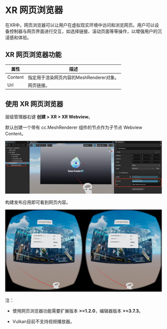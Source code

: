# XR 网页浏览器

在XR中，网页浏览器可以让用户在虚拟现实环境中访问和浏览网页。用户可以设备控制器与网页界面进行交互，如选择链接、滚动页面等等操作，以增强用户的沉浸感和体验。

## XR 网页浏览器功能

| 属性    | 描述                                     |
| ------- | ---------------------------------------- |
| Content | 指定用于渲染网页内容的MeshRenderer对象。 |
| Url     | 网页链接。                               |

## 使用 XR 网页浏览器

层级管理器右键 **创建 > XR > XR Webview**。

默认创建一个带有 cc.MeshRenderer 组件的节点作为子节点 Webview Content。

![](xr-webview/create-webview.png)

构建发布应用即可看到网页内容。

![](xr-webview/web-effect.png)

注：

- 使用网页浏览器功能需要扩展版本 **>=1.2.0**，编辑器版本 **>=3.7.3**。

- Vulkan目前不支持视频播放器。